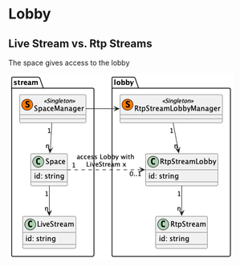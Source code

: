 # Lobby

## Live Stream vs. Rtp Streams

The space gives access to the lobby

!["live-stream"](./uml/class/lobby.class.png)

